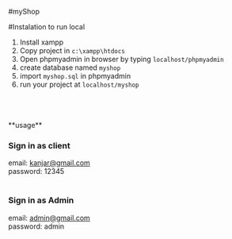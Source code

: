 #myShop

#Instalation
to run local
1. Install xampp
2. Copy project in `c:\xampp\htdocs`
3. Open phpmyadmin in browser by typing `localhost/phpmyadmin`
4. create database named `myshop`
5. import `myshop.sql`  in phpmyadmin
6. run your project at `localhost/myshop`


<br>
<br>
<br>
**usage**

### Sign in as client
email: kanjar@gmail.com <br>
password: 12345<br><br>

### Sign in as Admin
email: admin@gmail.com<br>
password: admin<br>